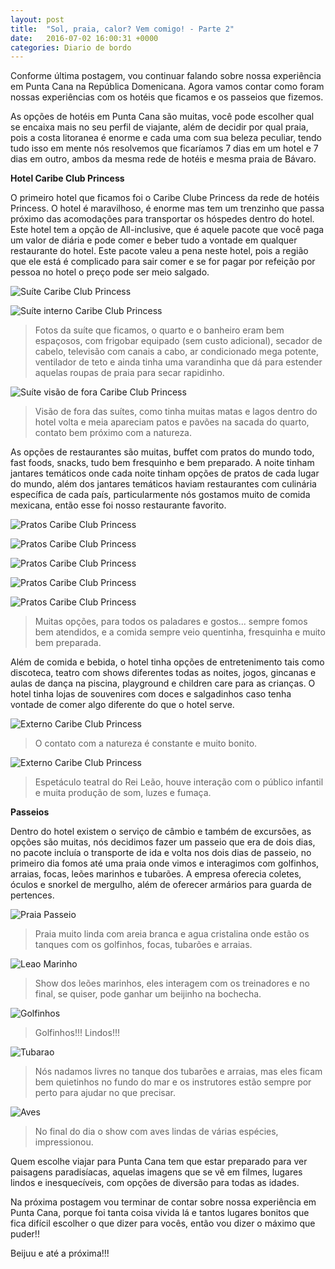 ```yaml
---
layout: post
title:  "Sol, praia, calor? Vem comigo! - Parte 2"
date:   2016-07-02 16:00:31 +0000
categories: Diario de bordo
---
```



Conforme última postagem, vou continuar falando sobre nossa experiência em Punta Cana na República Domenicana. Agora vamos contar como foram nossas experiências com os hotéis que ficamos e os passeios que fizemos.

As opções de hotéis em Punta Cana são muitas, você pode escolher qual se encaixa mais no seu perfil de viajante, além de decidir por qual praia, pois a costa litoranea é enorme e cada uma com sua beleza peculiar, tendo tudo isso em mente nós resolvemos que ficaríamos 7 dias em um hotel e 7 dias em outro, ambos da mesma rede de hotéis e mesma praia de Bávaro.

**Hotel Caribe Club Princess**

O primeiro hotel que ficamos foi o Caribe Clube Princess da rede de hotéis Princess. O hotel é maravilhoso, é enorme mas tem um trenzinho que passa próximo das acomodações para transportar os hóspedes dentro do hotel. Este hotel tem a opção de All-inclusive, que é aquele pacote que você paga um valor de diária e pode comer e beber tudo a vontade em qualquer restaurante do hotel. Este pacote valeu a pena neste hotel, pois a região que ele está é complicado para sair comer e se for pagar por refeição por pessoa no hotel o preço pode ser meio salgado.

![Suíte Caribe Club Princess](http://www.viajandonasferias.com.br/imagens/post3/caribe.jpg)


![Suíte interno Caribe Club Princess](http://www.viajandonasferias.com.br/imagens/post3/caribe2.jpg)
> Fotos da suíte que ficamos, o quarto e o banheiro eram bem espaçosos, com frigobar equipado (sem custo adicional), secador de cabelo, televisão com canais a cabo, ar condicionado mega potente, ventilador de teto e ainda tinha uma varandinha que dá para estender aquelas roupas de praia para secar rapidinho.

![Suíte visão de fora Caribe Club Princess](http://www.viajandonasferias.com.br/imagens/post3/caribe3.jpg)
> Visão de fora das suítes, como tinha muitas matas e lagos dentro do hotel volta e meia apareciam patos e pavões na sacada do quarto, contato bem próximo com a natureza.

As opções de restaurantes são muitas,  buffet com pratos do mundo todo, fast foods, snacks, tudo bem fresquinho e bem preparado. A noite tinham jantares temáticos onde cada noite tinham opções de pratos de cada lugar do mundo, além dos jantares temáticos haviam restaurantes com culinária específica de cada país, particularmente nós gostamos muito de comida mexicana, então esse foi nosso restaurante favorito.

![Pratos Caribe Club Princess](http://www.viajandonasferias.com.br/imagens/post3/comida.jpg)

![Pratos Caribe Club Princess](http://www.viajandonasferias.com.br/imagens/post3/comida1.jpg)

![Pratos Caribe Club Princess](http://www.viajandonasferias.com.br/imagens/post3/comida2.jpg)

![Pratos Caribe Club Princess](http://www.viajandonasferias.com.br/imagens/post3/comida3.jpg)

![Pratos Caribe Club Princess](http://www.viajandonasferias.com.br/imagens/post3/comida4.jpg)
> Muitas opções, para todos os paladares e gostos... sempre fomos bem atendidos, e a comida sempre veio quentinha, fresquinha e muito bem preparada.

Além de comida e bebida, o hotel tinha opções de entretenimento tais como discoteca, teatro com shows diferentes todas as noites, jogos, gincanas e aulas de dança na piscina, playground e children care para as crianças. O hotel tinha lojas de souvenires com doces e salgadinhos caso tenha vontade de comer algo diferente do que o hotel serve.

![Externo Caribe Club Princess](http://www.viajandonasferias.com.br/imagens/post3/hotel.jpg)
> O contato com a natureza é constante e muito bonito.

![Externo Caribe Club Princess](http://www.viajandonasferias.com.br/imagens/post3/hotel2.jpg)
> Espetáculo teatral do Rei Leão, houve interação com o público infantil  e muita produção de som, luzes e fumaça. 

**Passeios**

Dentro do hotel existem o serviço de câmbio e também de excursões, as opções são muitas, nós decidimos fazer um passeio que era de dois dias, no pacote incluía o transporte de ida e volta nos dois dias de passeio, no primeiro dia fomos até uma praia onde vimos e interagimos com golfinhos, arraias, focas, leões marinhos e tubarões. A empresa oferecia coletes, óculos e snorkel de mergulho, além de oferecer armários para guarda de pertences.

![Praia Passeio](http://www.viajandonasferias.com.br/imagens/post3/praiapasseio.jpg)
> Praia muito linda com areia branca e agua cristalina onde estão os tanques com os golfinhos, focas, tubarões e arraias.

![Leao Marinho](http://www.viajandonasferias.com.br/imagens/post3/leaomarinho.jpg)
> Show dos leões marinhos, eles interagem com os treinadores e no final, se quiser, pode ganhar um beijinho na bochecha.

![Golfinhos](http://www.viajandonasferias.com.br/imagens/post3/golfinho.jpg)
> Golfinhos!!! Lindos!!!

![Tubarao](http://www.viajandonasferias.com.br/imagens/post3/tubarao.jpg)
> Nós nadamos livres no tanque dos tubarões e arraias, mas eles ficam bem quietinhos no fundo do mar e os instrutores estão sempre por perto para ajudar no que precisar.

![Aves](http://www.viajandonasferias.com.br/imagens/post3/cctua.jpg)
> No final do dia o show com aves lindas de várias espécies, impressionou.

Quem escolhe viajar para Punta Cana tem que estar preparado para ver paisagens paradisíacas, aquelas imagens que se vê em filmes, lugares lindos e inesquecíveis, com opções de diversão para todas as idades. 

Na próxima postagem vou terminar de contar sobre nossa experiência em Punta Cana, porque foi tanta coisa vivida lá e tantos lugares bonitos que fica difícil escolher o que dizer para vocês, então vou dizer o máximo que puder!!


Beijuu e até a próxima!!!
